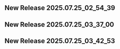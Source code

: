 ## New Release 2025.07.25_02_54_39
## New Release 2025.07.25_03_37_00
## New Release 2025.07.25_03_42_53
